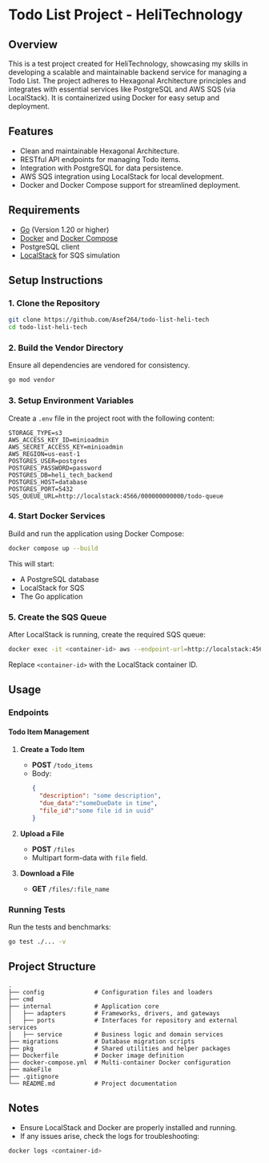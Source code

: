 # Todo List Project - HeliTechnology

## Overview
This is a test project created for HeliTechnology, showcasing my skills in developing a scalable and maintainable backend service for managing a Todo List. The project adheres to Hexagonal Architecture principles and integrates with essential services like PostgreSQL and AWS SQS (via LocalStack). It is containerized using Docker for easy setup and deployment.

## Features
- Clean and maintainable Hexagonal Architecture.
- RESTful API endpoints for managing Todo items.
- Integration with PostgreSQL for data persistence.
- AWS SQS integration using LocalStack for local development.
- Docker and Docker Compose support for streamlined deployment.

## Requirements
- [Go](https://golang.org/) (Version 1.20 or higher)
- [Docker](https://www.docker.com/) and [Docker Compose](https://docs.docker.com/compose/)
- PostgreSQL client
- [LocalStack](https://github.com/localstack/localstack) for SQS simulation

## Setup Instructions

### 1. Clone the Repository
```bash
git clone https://github.com/Asef264/todo-list-heli-tech
cd todo-list-heli-tech
```

### 2. Build the Vendor Directory
Ensure all dependencies are vendored for consistency.
```bash
go mod vendor
```

### 3. Setup Environment Variables
Create a `.env` file in the project root with the following content:
```env
STORAGE_TYPE=s3
AWS_ACCESS_KEY_ID=minioadmin
AWS_SECRET_ACCESS_KEY=minioadmin
AWS_REGION=us-east-1
POSTGRES_USER=postgres
POSTGRES_PASSWORD=password
POSTGRES_DB=heli_tech_backend
POSTGRES_HOST=database
POSTGRES_PORT=5432
SQS_QUEUE_URL=http://localstack:4566/000000000000/todo-queue
```

### 4. Start Docker Services
Build and run the application using Docker Compose:
```bash
docker compose up --build
```
This will start:
- A PostgreSQL database
- LocalStack for SQS
- The Go application

### 5. Create the SQS Queue
After LocalStack is running, create the required SQS queue:
```bash
docker exec -it <container-id> aws --endpoint-url=http://localstack:4566 sqs create-queue --queue-name todo-queue
```
Replace `<container-id>` with the LocalStack container ID.

## Usage
### Endpoints
#### Todo Item Management
1. **Create a Todo Item**
   - **POST** `/todo_items`
   - Body:
     ```json
     {
       "description": "some description",
       "due_data":"someDueDate in time",
       "file_id":"some file id in uuid"
     }
     ```

2. **Upload a File**
   - **POST** `/files`
   - Multipart form-data with `file` field.

3. **Download a File**
   - **GET** `/files/:file_name`

### Running Tests
Run the tests and benchmarks:
```bash
go test ./... -v
```

## Project Structure
```plaintext
.
├── config              # Configuration files and loaders
├── cmd
├── internal            # Application core
│   ├── adapters        # Frameworks, drivers, and gateways
│   ├── ports           # Interfaces for repository and external services
│   ├── service         # Business logic and domain services
├── migrations          # Database migration scripts
├── pkg                 # Shared utilities and helper packages
├── Dockerfile          # Docker image definition
├── docker-compose.yml  # Multi-container Docker configuration
├── makeFile
├── .gitignore
└── README.md           # Project documentation
```

## Notes
- Ensure LocalStack and Docker are properly installed and running.
- If any issues arise, check the logs for troubleshooting:
```bash
docker logs <container-id>
```

